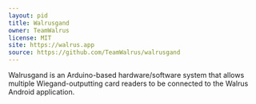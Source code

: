 ```yaml
---
layout: pid
title: Walrusgand
owner: TeamWalrus
license: MIT
site: https://walrus.app
source: https://github.com/TeamWalrus/walrusgand
---
```

Walrusgand is an Arduino-based hardware/software system that allows multiple
Wiegand-outputting card readers to be connected to the Walrus Android
application.
